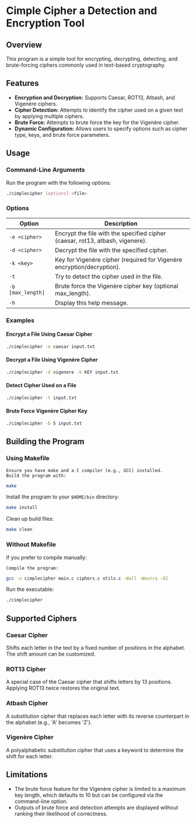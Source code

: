# Cimple Cipher a  Detection and Encryption Tool

## Overview
This program is a simple  tool for encrypting, decrypting, detecting, and brute-forcing ciphers commonly used in text-based cryptography.

## Features
- **Encryption and Decryption:** Supports Caesar, ROT13, Atbash, and Vigenère ciphers.
- **Cipher Detection:** Attempts to identify the cipher used on a given text by applying multiple ciphers.
- **Brute Force:** Attempts to brute force the key for the Vigenère cipher.
- **Dynamic Configuration:** Allows users to specify options such as cipher type, keys, and brute force parameters.

## Usage
### Command-Line Arguments
Run the program with the following options:

```bash
./cimplecipher [options] <file>
```

### Options
| Option             | Description                                                                 |
|--------------------|-----------------------------------------------------------------------------|
| `-e <cipher>`      | Encrypt the file with the specified cipher (caesar, rot13, atbash, vigenere). |
| `-d <cipher>`      | Decrypt the file with the specified cipher.                                |
| `-k <key>`         | Key for Vigenère cipher (required for Vigenère encryption/decryption).       |
| `-t`               | Try to detect the cipher used in the file.                                 |
| `-b [max_length]`  | Brute force the Vigenère cipher key (optional max_length).                   |
| `-h`               | Display this help message.                                                 |

### Examples

#### Encrypt a File Using Caesar Cipher
```bash
./cimplecipher -e caesar input.txt
```

#### Decrypt a File Using Vigenère Cipher
```bash
./cimplecipher -d vigenere -k KEY input.txt
```

#### Detect Cipher Used on a File
```bash
./cimplecipher -t input.txt
```

#### Brute Force Vigenère Cipher Key
```bash
./cimplecipher -b 5 input.txt
```

## Building the Program

### Using Makefile
    Ensure you have make and a C compiler (e.g., GCC) installed.
    Build the program with:
```bash
make
```
Install the program to your `$HOME/bin` directory:
```bash
make install
```
Clean up build files:
```bash
make clean
```

### Without Makefile
If you prefer to compile manually:

    Compile the program:
```bash 
gcc -o cimplecipher main.c ciphers.c utils.c -Wall -Wextra -O2
```
Run the executable:
```bash
./cimplecipher
```

## Supported Ciphers

### Caesar Cipher
Shifts each letter in the text by a fixed number of positions in the alphabet. The shift amount can be customized.

### ROT13 Cipher
A special case of the Caesar cipher that shifts letters by 13 positions. Applying ROT13 twice restores the original text.

### Atbash Cipher
A substitution cipher that replaces each letter with its reverse counterpart in the alphabet (e.g., 'A' becomes 'Z').

### Vigenère Cipher
A polyalphabetic substitution cipher that uses a keyword to determine the shift for each letter.

## Limitations
- The brute force feature for the Vigenère cipher is limited to a maximum key length, which defaults to 10 but can be configured via the command-line option.
- Outputs of brute force and detection attempts are displayed without ranking their likelihood of correctness.

